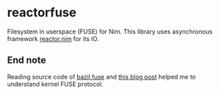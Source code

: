 # reactorfuse

Filesystem in userspace (FUSE) for Nim. This library uses asynchronous framework [reactor.nim](https://github.com/zielmicha/reactor.nim) for its IO.

## End note

Reading source code of [bazil fuse](https://github.com/bazil/fuse) and [this blog post](http://ptspts.blogspot.com/2009/11/fuse-protocol-tutorial-for-linux-26.html) helped me to understand kernel FUSE protocol.
